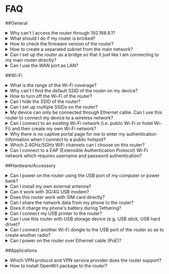 # FAQ

##General

<details>
<summary>Why can't I access the router through 192.168.8.1?</summary>
<p>Please check <a href="https://docs.gl-inet.com/en/3/setup/mini_router/first-time_setup/">setup</a> to make sure you have connected to the router properly. Then, use <b>Chrome</b> or <b>Firefox</b> to visit 192.168.8.1. Don't use Internet Explorer.</p>
<p> If the problem still exists, <a href="https://docs.gl-inet.com/en/3/troubleshooting/reset/">reset</a> the router or re-install the firmware by <a href="https://docs.gl-inet.com/en/3/troubleshooting/debrick/">Uboot.</a></p>
</details>

<details>
<summary>What should I do if my router is bricked?</summary>
<p>Please re-install the firmware by <a href="https://docs.gl-inet.com/en/3/troubleshooting/debrick/">Uboot.</a></p>
</details>


<details>
<summary>How to check the firmware version of the router?</summary>
<ol type="1">
<li>Access web Admin Panel via 192.168.8.1.</li>
<li>Click <b>Upgrade</b> and check <b>Current Version</b>
<p><img src="https://static.gl-inet.com/docs/en/3/setup/mini_router/upgrade/firmware.jpg"</p>
</ol>
</details>

<details>
<summary>How to create a separated subnet from the main network?</summary>
<p>GL.iNet routers will create a 192.168.8.1/24 subnet by default.</p>
</details>

<details>
<summary>Can I set up the router as a bridge so that it just like I am connecting to my main router directly?</summary>
<p>Yes, GL.iNet routers work in router mode by default, which will create a separated subnet for you. However, you can change its network mode so that it can bahave like an extender without DHCP.</p>
<summary>Can I set up the router as a bridge so that it works like I am connecting to my main router directly?</summary>
<p>Yes, GL.iNet routers work in router mode by default, which will create a separated subnet for you. However, you can change its network mode so that it can behave like an extender without DHCP.</p>
<ol type="1">
<li>Access the admin panel via 192.168.8.1</li>
<li>Go to <b>MORE SETTINGS</b> -> <b>Network mode</b>.</li>
<li>Change the network mode to <b>Access Point</b>, <b>Extender</b> or <b>WDS</b>.</li>
<img src="https://static.gl-inet.com/docs/en/3/setup/mini_router/more_settings/network_mode.jpg">
</details>

<details>
<summary>Can I use the WAN port as LAN?</summary>
<p>Yes</p>
<ol type="1">
<li>
<p>Leave the WAN port of the router unconnected.</p>
</li>
<li>
<p>Connect your device to the router and access the web Admin Panel.</p>
<img src="https://static.gl-inet.com/docs/en/3/setup/mini_router/internet/internet.jpg"/>
</li>
<li>
<p>Go to <b>Internet</b>, click <b>Use as LAN</b> under the Cable section.</p>
<img src="https://static.gl-inet.com/docs/en/3/setup/mini_router/internet/cable.jpg"/>
</li>
<li>
<p>Click <b>Yes</b> to confirm.</p>
<img src="https://static.gl-inet.com/docs/en/2.x/troubleshooting/src/WAN_LAN/wan_lan.jpg"/>
</li>
</ol>
</details>


##Wi-Fi

<details>
<summary>What is the range of the Wi-Fi coverage?</summary>
<p>Based on our test, our routers can cover around 80-100 meters in open area. Generally, the Wi-Fi coverage in a house should be around 20-30 meters.</p>
</details>

<details>
<summary>Why can't I find the default SSID of the router on my device?</summary>
<p>Please  <a href="https://docs.gl-inet.com/en/3/troubleshooting/reset/">reset</a> the router or re-install the firmware by <a href="https://docs.gl-inet.com/en/3/troubleshooting/debrick/">Uboot</a></p>
</details>

<details>
<summary>How to turn off the Wi-Fi of the router?</summary>
<ol type="1">
<li>Access web Admin Panel via 192.168.8.1.</li>
<li>Click <b>Wireless</b> and turn the <b>ON/OFF</b> button to Off</li>
<p><img src="https://static.gl-inet.com/docs/en/3/setup/mini_router/wireless/status.jpg"</p>
</ol>
</details>

<details>
<summary>Can I hide the SSID of the router?</summary>
<ol type="1">
<li>Log into Advanced Settings (Luci) http://192.168.8.1/cgi-bin/luci.</li>
<li>Log in to Advanced Settings (Luci) http://192.168.8.1/cgi-bin/luci.</li>
<li>Go to <b>Network</b> -> <b>Wireless</b> and then edit the SSID that you want to hide.</li>
<li>Check <b>Hide ESSID</b> under <b>Interface Configuration</b>.
</details>

<details>
<summary>Can I set up multiple SSIDs on the router?</summary>
<ol type="1">
<li>Go to Luci (http://192.168.8.1/cgi-bin/luci) -> Network -> Wireless.</li>
<li>Go to <b>Luci</b> (http://192.168.8.1/cgi-bin/luci) -> <b>Network</b> -> <b>Wireless</b>.</li>
<li>Click <b>Add</b> to create a new wireless interface.</li>
<li>In <b>Interface Configuration</b>, you can input your own SSID. Please choose <i>Access Point (WDS)</i> <b>Mode</b> and tick <i>lan</i> for the <b>Network</b>.</li>
<li>Move to <b>Wireless Security</b> to configure the Encryption.</li>
<li>Click <b>Save & Apply</b> and then reboot your router.</li>
<p><i>Note: In the Advanced Settings of Interface Configuration, you can leave it blank. If you want to give it a name such as wlan0, please use different names for different wireless interfaces.</i></p>
<p><i>Note: The name of the interface can be changed in the Advanced Settings of Interface Configuration, you can leave it blank. If you want to give it a name such as wlan0, please use different names for different wireless interfaces.</i></p>
</ol>
</details>

<details>
<summary>My device can only be connected through Ethernet cable.  Can I use this router to connect my device to a wireless network?</summary>
<p>Yes, please connect your device to the LAN port of the router and then set up <a href="https://docs.gl-inet.com/en/3/setup/mini_router/internet/#2-repeater">repeater</a>.</p>
<p><i>Note:<li>For Microuter, please plug it into the Ethernet port of your device and then set up repeater.</li><li>For GL-AR300M-Lite, since it has only one WAN port, you can only do that after you have connected to it wirelessly and change its WAN port to LAN port.</li></i></p>
<p><i>Note:<li>For Microuter, please plug it into the Ethernet port of your device and then set up repeater.</li><li>For GL-AR300M-Lite, since it has only one WAN port, you can only do that after you have connected to it wirelessly and changed its WAN port to LAN port.</li></i></p>
</details>

<details>
<summary>Can I connect to an existing Wi-Fi network (i.e. public Wi-Fi or hotel Wi-Fi) and then create my own Wi-Fi network? </summary>
<p>Yes, our routers will boardcast their own Wi-Fi network by default. Once you have connected to the router, you can connect it to an existing Wi-Fi network.</p>
<p>Yes, our routers will broadcast their own Wi-Fi network by default. Once you have connected to the router, you can connect it to an existing Wi-Fi network.</p>
</details>

<details>
<summary>Why there is no captive portal page for me to enter my authentication information when I connect to a public hotspot?</summary>
<p>Please follow the instructions below to disable the DNS rebind protection.</p>
<ol type="1">
<li>
	<p>Connect to the public hotspot which requires authentication through captive portal.</p>
    <img src="https://static.gl-inet.com/docs/en/2.x/troubleshooting/src/captive_portal/1.jpg"/>
    <img src="https://static.gl-inet.com/docs/en/2.x/troubleshooting/src/captive_portal/6.jpg"/>
</li>
<li>
    <p>Go to Admin Panel -> MORE SETTINGS -> Custom DNS Server. Then, disable <b>DNS Rebinding Attack Protection</b>.</p>
	<img src="https://static.gl-inet.com/docs/en/2.x/troubleshooting/src/captive_portal/4.jpg"/>
</li>
<li>
	<p>Use your web browser to visit a webpage, it will be redirected to the captive portal of the hotspot automatically.</p>
    <p>If you are using smartphone but your web browser doesn't redirect to the captive portal. Please turn off the Wi-Fi of your smartphone and then turn it on and reconnect to the Wi-Fi of your router again. The captive portal should be popped up directly after you entered the Wi-Fi password.
    </p>
	<img src="https://static.gl-inet.com/docs/en/2.x/troubleshooting/src/captive_portal/7.jpg"/>
</li>
</ol>
</details>

<details>
<summary>Which 2.4GHz/5GHz WiFi channels can I choose on this router?</summary>
<p>For 2.4GHz, you can choose channel 1 to 11.</p>
<p>For 5GHz, you can choose channel 36 to 48, 149 to 165. Our routers don't support DFS Channel 52 to 140.</p>
</details>

<details>
<summary>Can I connect to a EAP (Extensible Authentication Protocol) Wi-Fi network which requires username and password authentication?</summary>
<p>Yes, the Admin Panel will ask you for your authentication information when you connect to a EAP Wi-Fi network. However, GL-MT300N-V2 doesn’t support EAP.</p>
</details>


##Hardware/Accessory

<details>
<summary>Can I power on the router using the USB port of my computer or power bank?</summary>
<p>USB port of a computer or a GOOD power bank should be able to provide enough power for the router.</p><p>However, it may cause malfunction if the power input is unstable or insufficient.</p>
<p>USB port of the computer or a GOOD power bank should be able to provide enough power for the router.</p><p>However, it may cause malfunction if the power input is unstable or insufficient.</p>
</details>

<details>
<summary>Can I install my own external antenna?</summary>
<p>Only the external antenna version or the product model marked with suffix "<b>Ext</b>" (e.g. GL-AR300M-Ext) has antenna jack. You can connect a <b>RP-SMA</b> Wi-Fi antenna to it.</p>
<p>However, For internal antenna version, you <b>cannot</b> connect any external antenna to it.</p>
</details>

<details>
<summary>Can it work with 3G/4G USB modem?</summary>
<p>Yes, only Microuter (GL-USB150) doesn't support USB modem. Please find the list of compatible USB modem <a href="http://127.0.0.1:8000/setup/mini_router/internet/#compatible-modems">here</a>.</p>
</details>

<details>
<summary>Does this router work with SIM card directly?</summary>
<p>Only our <b>4G Smart Router (GL-MiFi)</b> with built-in LTE module supports this feature. You can insert a <b>Micro SIM</b> into the SIM card slot of the router and then set up 3G/4G modem in the web Admin Panel.</p>
<p>Please find the detailed setup instruction <a href="https://docs.gl-inet.com/en/3/setup/4g_smart_router/internet/#3-3g4g-modem">here</a>.</p>
</details>

<details>
<summary>Can I share the network data from my phone to the router?</summary>
<p>Yes, you can connect your smartphone to the USB port of the router then set up <a href="https://docs.gl-inet.com/en/3/setup/mini_router/internet/#4-tethering/">Tethering</a>. It works with Andriod and iPhone, but doesn’t work with Windows phone.</p>
<p>Yes, you can connect your smartphone to the USB port of the router and then set up <a href="https://docs.gl-inet.com/en/3/setup/mini_router/internet/#4-tethering/">Tethering</a>. It works with Andriod and iPhone, but doesn’t work with Windows phone.</p>
</details>

<details>
<summary>Does it charge my phone's battery during Tethering?</summary>
<p>Yes,when you connect your phone to the USB port of the router, the router will charge your phone. However, the charging rate may be slower than the power consumption rate of your phone.</p>
<p>Yes, when you connect your phone to the USB port of the router, the router will charge your phone. However, the charging rate may be slower than the power consumption rate of your phone.</p>
</details>

<details>
<summary>Can I connect my USB printer to the router?</summary>
<p>It doesn’t work with USB printer by default. You need to install necessary driver and printer server (cups).</p>
</details>

<details>
<summary>Can I use this router with USB storage device (e.g. USB stick, USB hard drive)?</summary>
<p>Yes, please make sure your storage device is formatted in FAT32, NTFS, Ext3, Ext4. exFAT is not supported.</p>
<p>We have tested 64GB USB stick and 1TB USB hard drive but we haven't tested the storage device with higher storage capacity so far.
</details>

<details>
<summary>Can I connect another Wi-Fi dongle to the USB port of the router so as to create another radio?</summary>
<p>Yes, our routers support Wi-Fi dongles with 3070 or 8187 chipset.</p>
</details>

<details>
<summary>Can I power on the router over Ethernet cable (PoE)?</summary>
<p>Only GL-AR150 and GL-AR750 have PoE option.</p>
<p>The PoE only works on the <b>WAN port</b>. You should use an active or passive 48V 802.3af PoE injector. Also, <b>don't</b> use USB power and PoE at the same time. Otherwise, the router will burn immediately.
</details>


##Applications

<details>
<summary>Which VPN protocol and VPN service provider does the router support?</summary>
<p>Our routers support OpenVPN and WireGuard.</p>
<p>Please check <a href="https://docs.gl-inet.com/en/3/app/openvpn/#get-your-configuration-file">here</a> for the list of compatible OpenVPN service providers.</p>
</details>

<details>
<summary>How to install OpenWrt package to the router?</summary>
<p>You can install OpenWrt package to the router through Admin Panel.</p>
<ol type="1">
<li>Access the web Admin Panel via 192.168.8.1</li>
<li>Go to <b>APPLICATIONS</b> -> <b>Plug-ins</b>.</li>
<li>Click <b>Update</b> to update the package repository and install the package that you need.</li>
<p>Or You can SSH to the router. We suggest <a href="http://127.0.0.1:8000/app/ssh/#1-download-and-install-a-putty">Putty</a> for Windows users. Mac/Linux users can use <b>Terminal</b>.<br>Once you have SSH to the router, you can install OpenWrt package by these commands:
<br><i>opkg update<br>opkg install PackageName</i></p>
</details>